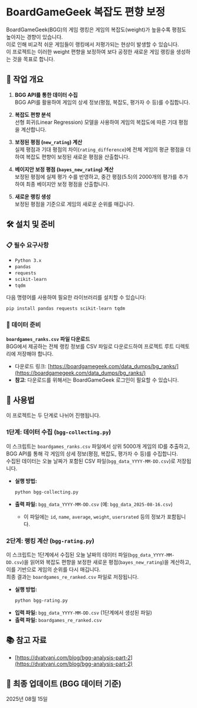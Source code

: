 # BoardGameGeek 복잡도 편향 보정

BoardGameGeek(BGG)의 게임 랭킹은 게임의 복잡도(weight)가 높을수록 평점도 높아지는 경향이 있습니다.  
이로 인해 비교적 쉬운 게임들이 랭킹에서 저평가되는 현상이 발생할 수 있습니다.  
이 프로젝트는 이러한 weight 편향을 보정하여 보다 공정한 새로운 게임 랭킹을 생성하는 것을 목표로 합니다.

## 📃 작업 개요

1. **BGG API를 통한 데이터 수집**  
BGG API를 활용하여 게임의 상세 정보(평점, 복잡도, 평가자 수 등)를 수집합니다.  

2. **복잡도 편향 분석**  
선형 회귀(Linear Regression) 모델을 사용하여 게임의 복잡도에 따른 기대 평점을 계산합니다.  

3. **보정된 평점 (`new_rating`) 계산**  
실제 평점과 기대 평점의 차이(`rating_difference`)에 전체 게임의 평균 평점을 더하여 복잡도 편향이 보정된 새로운 평점을 산출합니다.  

4. **베이지안 보정 평점 (`bayes_new_rating`) 계산**  
보정된 평점에 실제 평가 수를 반영하고, 중간 평점(5.5)의 2000개의 평가를 추가하여 최종 베이지안 보정 평점을 산출합니다.  

5. **새로운 랭킹 생성**  
보정된 평점을 기준으로 게임의 새로운 순위를 매깁니다.


## 🛠️ 설치 및 준비

### 📋 필수 요구사항

-   `Python 3.x`
-   `pandas`
-   `requests`
-   `scikit-learn`
-   `tqdm`

다음 명령어를 사용하여 필요한 라이브러리를 설치할 수 있습니다:

```bash
pip install pandas requests scikit-learn tqdm
```

### 📁 데이터 준비

**`boardgames_ranks.csv` 파일 다운로드**  
BGG에서 제공하는 전체 랭킹 정보를 CSV 파일로 다운로드하여 프로젝트 루트 디렉토리에 저장해야 합니다.
- 다운로드 링크: [https://boardgamegeek.com/data_dumps/bg_ranks/](https://boardgamegeek.com/data_dumps/bg_ranks/)
- **참고**: 다운로드를 위해서는 BoardGameGeek 로그인이 필요할 수 있습니다.

## 🚀 사용법

이 프로젝트는 두 단계로 나뉘어 진행됩니다.

### 1단계: 데이터 수집 (`bgg-collecting.py`)

이 스크립트는 `boardgames_ranks.csv` 파일에서 상위 5000개 게임의 ID를 추출하고,  
BGG API를 통해 각 게임의 상세 정보(평점, 복잡도, 평가자 수 등)를 수집합니다.  
수집된 데이터는 오늘 날짜가 포함된 CSV 파일(`bgg_data_YYYY-MM-DD.csv`)로 저장됩니다.

- **실행 방법:**
    ```bash
    python bgg-collecting.py
    ```

- **출력 파일:** `bgg_data_YYYY-MM-DD.csv` (예: `bgg_data_2025-08-16.csv`)
    - 이 파일에는 `id`, `name`, `average`, `weight`, `usersrated` 등의 정보가 포함됩니다.

### 2단계: 랭킹 계산 (`bgg-rating.py`)

이 스크립트는 1단계에서 수집된 오늘 날짜의 데이터 파일(`bgg_data_YYYY-MM-DD.csv`)을 읽어와 복잡도 편향을 보정한 새로운 평점(`bayes_new_rating`)을 계산하고, 이를 기반으로 게임의 순위를 다시 매깁니다.  
최종 결과는 `boardgames_re_ranked.csv` 파일로 저장됩니다.

- **실행 방법:**
    ```bash
    python bgg-rating.py
    ```
- **입력 파일:** `bgg_data_YYYY-MM-DD.csv` (1단계에서 생성된 파일)
- **출력 파일:** `boardgames_re_ranked.csv`

## 📚 참고 자료

-   [https://dvatvani.com/blog/bgg-analysis-part-2](https://dvatvani.com/blog/bgg-analysis-part-2)

## 📅 최종 업데이트 (BGG 데이터 기준)

2025년 08월 15일
